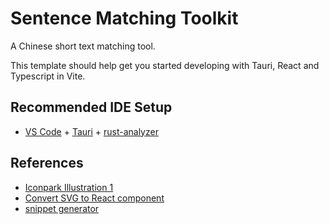 # Sentence Matching Toolkit

A Chinese short text matching tool.

This template should help get you started developing with Tauri, React and Typescript in Vite.

## Recommended IDE Setup

- [VS Code](https://code.visualstudio.com/) + [Tauri](https://marketplace.visualstudio.com/items?itemName=tauri-apps.tauri-vscode) + [rust-analyzer](https://marketplace.visualstudio.com/items?itemName=rust-lang.rust-analyzer)

## References

- [Iconpark Illustration 1](https://iconpark.oceanengine.com/illustrations/1)
- [Convert SVG to React component](https://react-svgr.com/playground/)
- [snippet generator](https://snippet-generator.app/)

